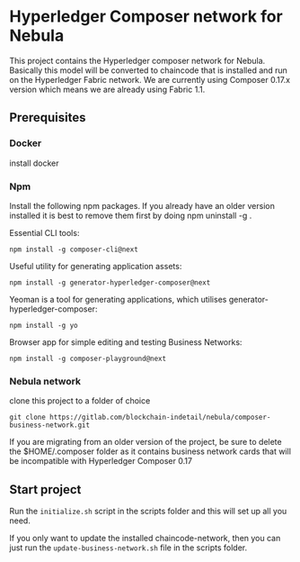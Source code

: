 # Hyperledger Composer network for Nebula

This project contains the Hyperledger composer network for Nebula. Basically this model will be converted to chaincode that is installed and run on the Hyperledger Fabric network.  We are currently using Composer 0.17.x version which means we are already using Fabric 1.1.

## Prerequisites

### Docker

install docker

### Npm

Install the following npm packages. If you already have an older version installed it is best to remove them first by doing npm uninstall -g <packageName>.

Essential CLI tools:
```
npm install -g composer-cli@next
```

Useful utility for generating application assets:
```
npm install -g generator-hyperledger-composer@next
```

Yeoman is a tool for generating applications, which utilises generator-hyperledger-composer:
```
npm install -g yo
```

Browser app for simple editing and testing Business Networks:
```
npm install -g composer-playground@next
```

### Nebula network

clone this project to a folder of choice

```
git clone https://gitlab.com/blockchain-indetail/nebula/composer-business-network.git
```

If you are migrating from an older version of the project, be sure to delete the $HOME/.composer folder as it contains business network cards that will be incompatible with Hyperledger Composer 0.17


## Start project

Run the `initialize.sh` script in the scripts folder and this will set up all you need.  

If you only want to update the installed chaincode-network, then you can just run the `update-business-network.sh` file in the scripts folder.